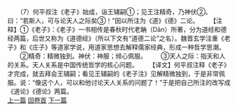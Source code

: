 　　（7）何平叔注《老子》始成，诣王辅嗣①；见王注精奇，乃神伏②。曰：“若斯人，可与论天人之际矣③！”因以所注为《道》《德》二论。
　　【注释】①《老子》：《老子》一书相传是春秋时代老聃（Dān）所著，分为道经和德经两篇，后世又称为《道德经》（所以下文有“道德二论”之名）。魏晋玄学注重《老子》和《庄子》等道家学说，用道家思想去解释儒家经典，形成一种哲学思潮。
　　②精奇：精微独到。神伏：神服；倾心佩服。
　　③天人之际：指天和人的关系。天人关系是中国传统哲学的核心问题。
　　【译文】何平叔注释《老子》才完成，就去拜会王辅嗣；看见王辅嗣的《老子注》见解精微独到，于是非常佩服。说：“像这个人，可以和他讨论天人关系的问题了！”于是把自己所注的改写成《道论》《德论》两篇。
<br>[上一篇](04_006) [回卷首](04_000) [下一篇](04_008)

